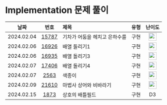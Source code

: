 # Implementation 문제 풀이

|    날짜    |                      번호                       | 제목                              |       유형       |                                       난이도                                       |
| :--------: | :---------------------------------------------: | :-------------------------------- | :--------------: | :--------------------------------------------------------------------------------: |
| 2024.02.04 | [15787](https://www.acmicpc.net/problem/15787)  | 기차가 어둠을 헤치고 은하수를       		   |       구현        | <img height="25px" width="25px" src="https://static.solved.ac/tier_small/9.svg"/>   |
| 2024.02.06 | [16926](https://www.acmicpc.net/problem/16926)  | 배열 돌리기1 				   		   |       구현        | <img height="25px" width="25px" src="https://static.solved.ac/tier_small/10.svg"/>  |
| 2024.02.06 | [16935](https://www.acmicpc.net/problem/16935)  | 배열 돌리기3 				   		   |       구현        | <img height="25px" width="25px" src="https://static.solved.ac/tier_small/11.svg"/>  |
| 2024.02.07 | [17406](https://www.acmicpc.net/problem/17406)  | 배열 돌리기4 				   		   |       구현        | <img height="25px" width="25px" src="https://static.solved.ac/tier_small/12.svg"/>  |
| 2024.02.07 | [2563](https://www.acmicpc.net/problem/2563)    | 색종이       				   		   |       구현        | <img height="25px" width="25px" src="https://static.solved.ac/tier_small/6.svg"/>   |
| 2024.02.09 | [21610](https://www.acmicpc.net/problem/21610)  | 마법사 상어와 비바라기        			   |       구현        | <img height="25px" width="25px" src="https://static.solved.ac/tier_small/11.svg"/>  |
| 2024.02.15 | [1873](https://swexpertacademy.com/main/code/problem/problemDetail.do?contestProbId=AV5LyE7KD2ADFAXc)  | 상호의 배틀필드        			   |       구현        | D3  |
